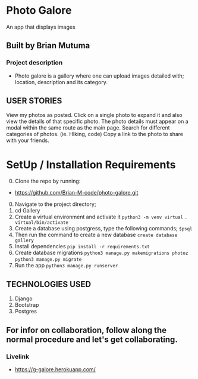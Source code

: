 # Photo Galore
 An app that displays images

## Built by Brian Mutuma

### Project description
- Photo galore is a gallery where one can upload images detailed with; location, description and its category.

## USER STORIES
View my photos as posted.
Click on a single photo to expand it and also view the details of that specific photo. The photo details must appear on a modal within the same route as the main page.
Search for different categories of photos. (ie. HIking, code)
Copy a link to the photo to share with your friends.

# SetUp / Installation Requirements
0. Clone the repo by running:
- https://github.com/Brian-M-code/photo-galore.git
0. Navigate to the project directory;
1. cd Gallery
1. Create a virtual environment and activate it
`python3 -m venv virtual`
`. virtual/bin/activate`
2. Create a database using postgress, type the following commands;
`$psql`
3. Then run the command to create a new database
`create database gallery`
4. Install dependencies
`pip install -r requirements.txt`
5. Create database migrations
`python3 manage.py makemigrations photoz`
`python3 manage.py migrate`
6. Run the app
`python3 manage.py runserver`

## TECHNOLOGIES USED
1. Django
4. Bootstrap
3. Postgres

## For infor on collaboration, follow along the normal procedure and let's get collaborating.

### Livelink
- https://g-galore.herokuapp.com/

